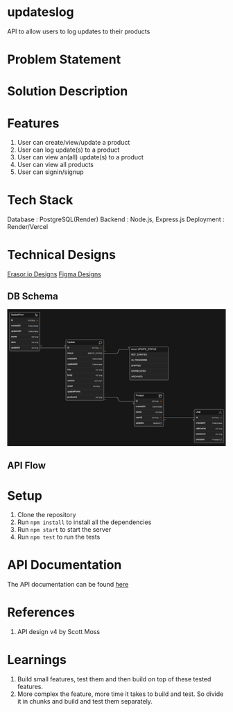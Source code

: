 # updateslog
API to allow users to log updates to their products

# Problem Statement


# Solution Description


# Features
1. User can create/view/update a product
2. User can log update(s) to a product
3. User can view an(all) update(s) to a product
4. User can view all products
5. User can signin/signup

# Tech Stack
Database : PostgreSQL(Render)
Backend : Node.js, Express.js
Deployment : Render/Vercel

# Technical Designs
[Erasor.io Designs](https://app.eraser.io/workspace/2jr4Li835BN5QqEWHA7R)
[Figma Designs](https://www.figma.com/file/gdEYP2L0gyw6OZLAYGMZ8T/The-Magic-Pantry---ER-Diagram-(Community)?type=whiteboard&node-id=0-1&t=I0M1OpnRj7JS5Ade-0)
## DB Schema
![DB Schema design](image.png)
## API Flow


# Setup
1. Clone the repository
2. Run `npm install` to install all the dependencies
3. Run `npm start` to start the server
4. Run `npm test` to run the tests

# API Documentation
The API documentation can be found [here](https://documenter.getpostman.com/view/10689707/Tz5tYz8n)

# References
1. API design v4 by Scott Moss


# Learnings
1. Build small features, test them and then build on top of these tested features.
2. More complex the feature, more time it takes to build and test. So divide it in chunks and build and test them separately.